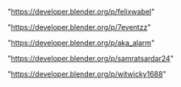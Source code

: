 "https://developer.blender.org/p/felixwabel"

"https://developer.blender.org/p/7eventzz"

"https://developer.blender.org/p/aka_alarm"

"https://developer.blender.org/p/samratsardar24"

"https://developer.blender.org/p/witwicky1688"

 
 
